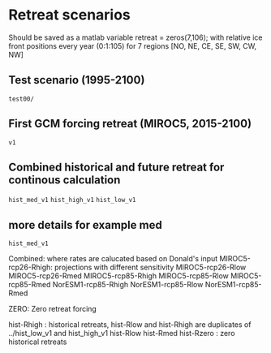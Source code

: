 # Retreat scenarios 

Should be saved as a matlab variable retreat = zeros(7,106);
with relative ice front positions every year (0:1:105) for 7 regions [NO, NE, CE, SE, SW, CW, NW] 

## Test scenario (1995-2100)
`test00/`

## First GCM forcing retreat (MIROC5, 2015-2100)
`v1`

## Combined historical and future retreat for continous calculation
`hist_med_v1`
`hist_high_v1`
`hist_low_v1`

## more details for example med
`hist_med_v1`

Combined: where rates are calucated based on Donald's input
    MIROC5-rcp26-Rhigh: projections with different sensitivity
    MIROC5-rcp26-Rlow
    MIROC5-rcp26-Rmed
    MIROC5-rcp85-Rhigh
    MIROC5-rcp85-Rlow
    MIROC5-rcp85-Rmed
    NorESM1-rcp85-Rhigh
    NorESM1-rcp85-Rlow
    NorESM1-rcp85-Rmed

ZERO: Zero retreat forcing

hist-Rhigh : historical retreats, hist-Rlow and hist-Rhigh are duplicates of ../hist_low_v1 and hist_high_v1 
hist-Rlow
hist-Rmed
hist-Rzero : zero  historical retreats


